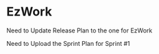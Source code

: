 # EzWork
Need to Update Release Plan to the one for EzWork

Need to Upload the Sprint Plan for Sprint #1
